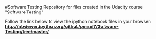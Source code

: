 #Software Testing
Repository for files created in the Udacity course "Software Testing"

Follow the link below to view the ipython notebook files in your browser:
**http://nbviewer.ipython.org/github/persei7/Software-Testing/tree/master/**
